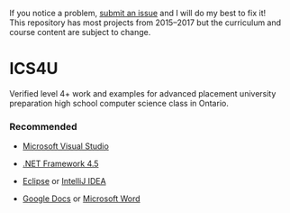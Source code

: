 If you notice a problem, [submit an issue](https://github.com/ErikHumphrey/ics4u/issues) and I will do my best to fix it!  
This repository has most projects from 2015–2017 but the curriculum and course content are subject to change.

# ICS4U

Verified level 4+ work and examples for advanced placement university preparation high school computer science class in Ontario.

### Recommended

- [Microsoft Visual Studio](https://www.visualstudio.com/post-download-vs?sku=community&clcid=0x409&downloadrename=true)

- [.NET Framework 4.5](https://www.microsoft.com/en-ca/download/details.aspx?id=30653)

- [Eclipse](https://eclipse.org/ide/) or [IntelliJ IDEA](https://www.jetbrains.com/idea/)

- [Google Docs](https://www.google.ca/docs/about/) or [Microsoft Word](https://products.office.com/en-ca/word)
